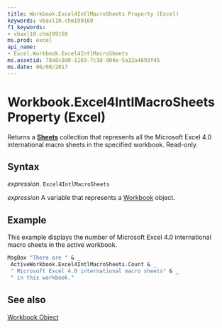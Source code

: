 ```yaml
---
title: Workbook.Excel4IntlMacroSheets Property (Excel)
keywords: vbaxl10.chm199169
f1_keywords:
- vbaxl10.chm199169
ms.prod: excel
api_name:
- Excel.Workbook.Excel4IntlMacroSheets
ms.assetid: 70a8c8d0-1169-7c3d-904e-5a32a4693f45
ms.date: 06/08/2017
---
```



# Workbook.Excel4IntlMacroSheets Property (Excel)

Returns a  **[Sheets](Excel.Sheets.md)** collection that represents all the Microsoft Excel 4.0 international macro sheets in the specified workbook. Read-only.


## Syntax

 _expression_. `Excel4IntlMacroSheets`

 _expression_ A variable that represents a [Workbook](./Excel.Workbook.md) object.


## Example

This example displays the number of Microsoft Excel 4.0 international macro sheets in the active workbook.


```vb
MsgBox "There are " & _ 
 ActiveWorkbook.Excel4IntlMacroSheets.Count & _ 
 " Microsoft Excel 4.0 international macro sheets" & _ 
 " in this workbook."
```


## See also


[Workbook Object](Excel.Workbook.md)

